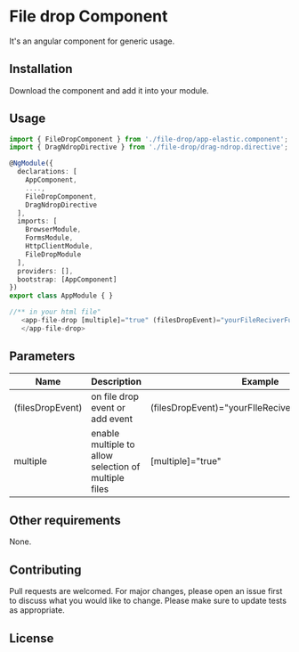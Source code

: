 
# File drop Component

It's an angular component for generic usage.

## Installation

Download the component and add it into your module.

## Usage

```TypeScript
import { FileDropComponent } from './file-drop/app-elastic.component';
import { DragNdropDirective } from './file-drop/drag-ndrop.directive';

@NgModule({
  declarations: [
    AppComponent,
    ....,
    FileDropComponent,
    DragNdropDirective
  ],
  imports: [
    BrowserModule,
    FormsModule,
    HttpClientModule,
    FileDropModule
  ],
  providers: [],
  bootstrap: [AppComponent]
})
export class AppModule { }

//** in your html file"
   <app-file-drop [multiple]="true" (filesDropEvent)="yourFileReciverFunction($event)">
   </app-file-drop>
```

## Parameters
Name  | Description | Example | 
------------- | ------------- | -------------
(filesDropEvent)  | on file drop event or add event | (filesDropEvent)="yourFIleReciverFunction($event)"|
multiple | enable multiple to allow selection of multiple files | [multiple]="true"

## Other requirements
None.


## Contributing
Pull requests are welcomed. For major changes, please open an issue first to discuss what you would like to change.
Please make sure to update tests as appropriate.


## License
